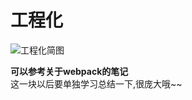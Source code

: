 # 工程化

![工程化简图](https://gitee.com/M-cheng-web/map-storage/raw/master/vue-img/df3cf7bce9c4475db94aa28556e73886_tplv-k3u1fbpfcp-watermark.webp)

**可以参考关于webpack的笔记**<br>
这一块以后要单独学习总结一下,很庞大哦~~